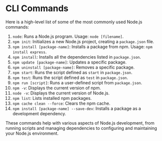 # CLI Commands

Here is a high-level list of some of the most commonly used Node.js commands:

1. `node`: Runs a Node.js program. Usage: `node [filename]`.
2. `npm init`: Initializes a new Node.js project, creating a `package.json` file.
3. `npm install [package-name]`: Installs a package from npm. Usage: `npm install express`.
4. `npm install`: Installs all the dependencies listed in `package.json`.
5. `npm update [package-name]`: Updates a specific package.
6. `npm uninstall [package-name]`: Removes a specific package.
7. `npm start`: Runs the script defined as `start` in `package.json`.
8. `npm test`: Runs the script defined as `test` in `package.json`.
9. `npm run [script]`: Runs a user-defined script from `package.json`.
10. `npm -v`: Displays the current version of npm.
11. `node -v`: Displays the current version of Node.js.
12. `npm list`: Lists installed npm packages.
13. `npm cache clean --force`: Clears the npm cache.
14. `npm install [package-name] --save-dev`: Installs a package as a development dependency.

These commands help with various aspects of Node.js development, from running scripts and managing dependencies to configuring and maintaining your Node.js environment.
